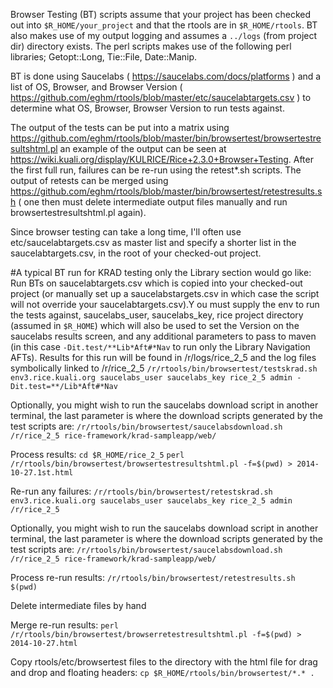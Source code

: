 Browser Testing (BT) scripts assume that your project has been checked out into `$R_HOME/your_project` and that the rtools are in `$R_HOME/rtools`.  BT also makes use of my output logging and assumes a `../logs` (from project dir) directory exists.  The perl scripts makes use of the following perl libraries; Getopt::Long, Tie::File, Date::Manip.

BT is done using Saucelabs ( https://saucelabs.com/docs/platforms ) and a list of OS, Browser, and Browser Version ( https://github.com/eghm/rtools/blob/master/etc/saucelabtargets.csv ) to determine what OS, Browser, Browser Version to run tests against.

The output of the tests can be put into a matrix using https://github.com/eghm/rtools/blob/master/bin/browsertest/browsertestresultshtml.pl an example of the output can be seen at https://wiki.kuali.org/display/KULRICE/Rice+2.3.0+Browser+Testing.  After the first full run, failures can be re-run using the retest*.sh scripts.  The output of retests can be merged using https://github.com/eghm/rtools/blob/master/bin/browsertest/retestresults.sh ( one then must delete intermediate output files manually and run browsertestresultshtml.pl again).

Since browser testing can take a long time, I'll often use etc/saucelabtargets.csv as master list and specify a shorter list in the saucelabtargets.csv, in the root of your checked-out project.

#A typical BT run for KRAD testing only the Library section would go like:
Run BTs on saucelabtargets.csv which is copied into your checked-out project (or manually set up a saucelabstargets.csv in which case the script will not override your saucelabtargets.csv).Y ou must supply the env to run the tests against, saucelabs_user, saucelabs_key, rice project directory (assumed in `$R_HOME`) which will also be used to set the Version on the saucelabs results screen, and any additional parameters to pass to maven (in this case `-Dit.test/**Lib*Aft#*Nav` to run only the Library Navigation AFTs).  Results for this run will be found in /r/logs/rice_2_5 and the log files symbolically linked to /r/rice_2_5
`/r/rtools/bin/browsertest/testskrad.sh env3.rice.kuali.org saucelabs_user saucelabs_key rice_2_5 admin -Dit.test=**/Lib*Aft#*Nav`

Optionally, you might wish to run the saucelabs download script in another terminal, the last parameter is where the download scripts generated by the test scripts are:
`/r/rtools/bin/browsertest/saucelabsdownload.sh /r/rice_2_5 rice-framework/krad-sampleapp/web/`

Process results:
`cd $R_HOME/rice_2_5`
`perl /r/rtools/bin/browsertest/browsertestresultshtml.pl -f=$(pwd) > 2014-10-27.1st.html`

Re-run any failures:
`/r/rtools/bin/browsertest/retestskrad.sh env3.rice.kuali.org saucelabs_user saucelabs_key rice_2_5 admin /r/rice_2_5`

Optionally, you might wish to run the saucelabs download script in another terminal, the last parameter is where the download scripts generated by the test scripts are:
`/r/rtools/bin/browsertest/saucelabsdownload.sh /r/rice_2_5 rice-framework/krad-sampleapp/web/`

Process re-run results:
`/r/rtools/bin/browsertest/retestresults.sh $(pwd)`

Delete intermediate files by hand

Merge re-run results:
`perl /r/rtools/bin/browsertest/browserretestresultshtml.pl -f=$(pwd) > 2014-10-27.html`

Copy rtools/etc/browsertest files to the directory with the html file for drag and drop and floating headers:
`cp $R_HOME/rtools/bin/browsertest/*.* .`


